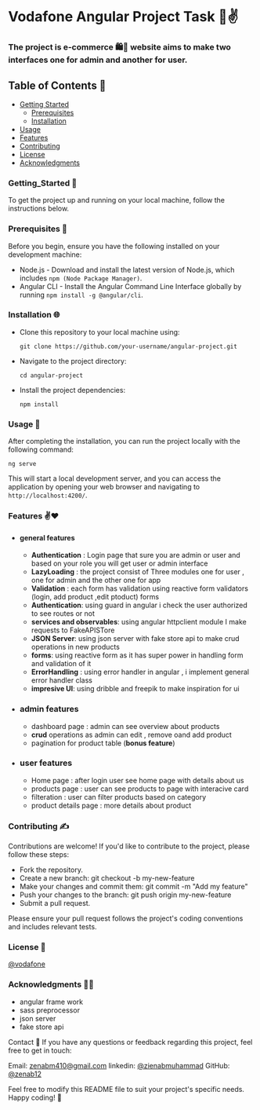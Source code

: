 # Vodafone Angular Project Task 🚀✌️

### The project is e-commerce 🛍️🛒 website aims to make two interfaces one for admin and another for user.
## Table of Contents 📑
  - [Getting Started](Getting_Started)
     - [Prerequisites](Prerequisites)
     - [Installation](Installation)
  - [Usage](Usage)
  - [Features](Features)
  - [Contributing](Contributing)
  - [License](License)
  - [Acknowledgments](Acknowledgments)

### Getting_Started 🔑

To get the project up and running on your local machine, follow the instructions below.

### Prerequisites 🔱 
    
Before you begin, ensure you have the following installed on your development machine:

  - Node.js - Download and install the latest version of Node.js, which includes `npm (Node Package Manager)`.
  - Angular CLI - Install the Angular Command Line Interface globally by running `npm install -g @angular/cli`.

### Installation 🌐

 - Clone this repository to your local machine using:

    ```
    git clone https://github.com/your-username/angular-project.git
    ```
 - Navigate to the project directory:
    ```
    cd angular-project
    ```
 - Install the project dependencies:
    ```
    npm install
    ```

### Usage 🚀

After completing the installation, you can run the project locally with the following command:
  
  ```
  ng serve
  ```

This will start a local development server, and you can access the application by opening your web browser and navigating to `http://localhost:4200/`.

### Features ✌️❤️
- #### general features 
  - **Authentication** : Login page that sure you are admin or user and based on your role you will get user or admin interface
  - **LazyLoading** : the project consist of Three modules one for user , one for admin and the other one for app
  - **Validation** : each form has validation using reactive form validators (login, add product ,edit ptoduct) forms
  - **Authentication**: using guard in angular i check the user authorized to see routes or not
  - **services and observables**: using angular httpclient module I make requests to FakeAPISTore
  - **JSON Server**: using json server with fake store api to make crud operations in new products
  - **forms**: using reactive form as it has super power in handling form and validation of it
  - **ErrorHandling** : using error handler in angular , i implement general error handler class
  - **impresive UI**: using dribble and freepik to make inspiration for ui

- ### admin features
   - dashboard page : admin can see overview about products 
   - **crud** operations as admin can edit , remove oand add product 
   - pagination for product table (**bonus feature**)
 
- ### user features
   - Home page : after login user see home page with details about us 
   - products page :  user can see products to page with interacive card
   - filteration : user can filter products based on category
   - product details page : more details about product 

### Contributing ✍️

Contributions are welcome! If you'd like to contribute to the project, please follow these steps:

  - Fork the repository.
  - Create a new branch: git checkout -b my-new-feature
  - Make your changes and commit them: git commit -m "Add my feature"
  - Push your changes to the branch: git push origin my-new-feature
  - Submit a pull request.

Please ensure your pull request follows the project's coding conventions and includes relevant tests.

### License 💼
[@vodafone](https://github.com/Vodafone)

### Acknowledgments 💫🌟
- angular frame work
- sass preprocessor
- json server
- fake store api

Contact 📩
If you have any questions or feedback regarding this project, feel free to get in touch:

  Email: zenabm410@gmail.com
  linkedin: [@zienabmuhammad](https://www.linkedin.com/in/zienabmuhammad)
  GitHub: [@zenab12](https://github.com/zenab12)

Feel free to modify this README file to suit your project's specific needs. Happy coding! 🚀

